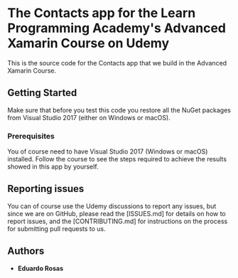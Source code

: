# The Contacts app for the Learn Programming Academy's Advanced Xamarin Course on Udemy

This is the source code for the Contacts app that we build in the Advanced Xamarin Course.

## Getting Started

Make sure that before you test this code you restore all the NuGet packages from Visual Studio 2017 (either on Windows or macOS).

### Prerequisites

You of course need to have Visual Studio 2017 (Windows or macOS) installed. Follow the course to see the steps required to achieve the results showed in this app by yourself.

## Reporting issues

You can of course use the Udemy discussions to report any issues, but since we are on GitHub, please read the [ISSUES.md] for details on how to report issues, and the [CONTRIBUTING.md] for instructions on the process for submitting pull requests to us.

## Authors

* **Eduardo Rosas**
